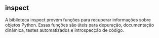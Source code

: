## inspect


A biblioteca inspect provém funções para recuperar informações sobre objetos Python. Essas funções são úteis para depuração, documentação dinâmica, testes automatizados e introspecção de código.